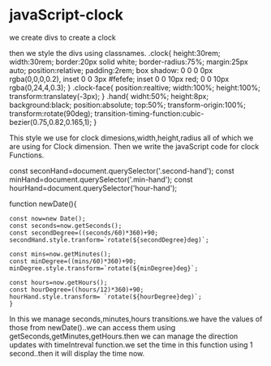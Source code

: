 # javaScript-clock
we create divs to create a clock



<div class='clock'>
  <div class='clock-face'>
      <div class='hand min-hand'></div>
      <div class='hand second-hand'></div>
      <div class='hand hour-hand'></div>
    </div>
    </div>
    then we style the divs using classnames.
    .clock{
          height:30rem;
          width:30rem;
          border:20px solid white;
          border-radius:75%;
          margin:25px auto;
          position:relative;
          padding:2rem;
          box shadow:
                  0 0  0 0px rgba(0,0,0,0.2),
                  inset 0 0 3px #fefefe;
                  inset 0 0 10px red;
                  0 0 10px rgba(0,24,4,0.3);
          }
     .clock-face{
          position:realtive;
          width:100%;
          height:100%;
          transform:translatey(-3px);
          }
       .hand{
              widht:50%;
              height:8px;
              background:black;
              position:absolute;
              top:50%;
              transform-origin:100%;
              transform:rotate(90deg);
              transition-timing-function:cubic-bezier(0.75,0.82,0.165,1);
              }
              
              
This style we use for clock dimesions,width,height,radius all of which we are using for Clock dimension.
Then we write the javaScript code for clock Functions.



const seconHand=document.querySelector('.second-hand');
const minHand=document.querySelector('.min-hand');
const hourHand=document.querySelector('hour-hand');


function newDate(){

    const now=new Date();
    const seconds=now.getSeconds();
    const secondDegree=((seconds/60)*360)+90;
    secondHand.style.tranform=`rotate(${secondDegree}deg)`;
    
    const mins=now.getMinutes();
    const minDegree=((mins/60)*360)+90;
    minDegree.style.transform=`rotate(${minDegree}deg}`;
    
    const hours=now.getHours();
    const hourDegree=((hours/12)*360)+90;
    hourHand.style.transform= `rotate(${hourDegree}deg)`;
    }
    
 In this we manage seconds,minutes,hours transitions.we have the values of those from newDate()..we can access them using getSeconds,getMinutes,getHours.then we can manage the direction updates with timeIntreval function.we set the time in this function using 1 second..then it will display the time now. 
    
